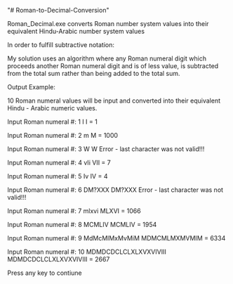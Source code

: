 "# Roman-to-Decimal-Conversion"

Roman_Decimal.exe converts Roman number system values into their equivalent Hindu-Arabic number system values

In order to fulfill subtractive notation:

My solution uses an algorithm where any Roman numeral digit which proceeds another Roman numeral digit and is 
of less value, is subtracted from the total sum rather than being added to the total sum.

Output Example:

10 Roman numeral values will be input and converted into
their equivalent Hindu - Arabic numeric values.

Input Roman numeral #: 1  I
I = 1

Input Roman numeral #: 2  m
M = 1000

Input Roman numeral #: 3  W
W Error - last character was not valid!!!

Input Roman numeral #: 4  vIi
VII = 7

Input Roman numeral #: 5  Iv
IV = 4

Input Roman numeral #: 6  DM?XXX
DM?XXX Error - last character was not valid!!!

Input Roman numeral #: 7  mlxvi
MLXVI = 1066

Input Roman numeral #: 8  MCMLIV
MCMLIV = 1954

Input Roman numeral #: 9  MdMcMlMxMvMiM
MDMCMLMXMVMIM = 6334

Input Roman numeral #: 10  MDMDCDCLCLXLXVXVIVIII
MDMDCDCLCLXLXVXVIVIII = 2667

Press any key to contiune 